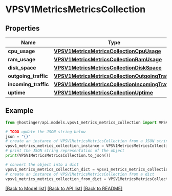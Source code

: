 # VPSV1MetricsMetricsCollection


## Properties

Name | Type | Description | Notes
------------ | ------------- | ------------- | -------------
**cpu_usage** | [**VPSV1MetricsMetricsCollectionCpuUsage**](VPSV1MetricsMetricsCollectionCpuUsage.md) |  | [optional] 
**ram_usage** | [**VPSV1MetricsMetricsCollectionRamUsage**](VPSV1MetricsMetricsCollectionRamUsage.md) |  | [optional] 
**disk_space** | [**VPSV1MetricsMetricsCollectionDiskSpace**](VPSV1MetricsMetricsCollectionDiskSpace.md) |  | [optional] 
**outgoing_traffic** | [**VPSV1MetricsMetricsCollectionOutgoingTraffic**](VPSV1MetricsMetricsCollectionOutgoingTraffic.md) |  | [optional] 
**incoming_traffic** | [**VPSV1MetricsMetricsCollectionIncomingTraffic**](VPSV1MetricsMetricsCollectionIncomingTraffic.md) |  | [optional] 
**uptime** | [**VPSV1MetricsMetricsCollectionUptime**](VPSV1MetricsMetricsCollectionUptime.md) |  | [optional] 

## Example

```python
from @hostinger/api.models.vpsv1_metrics_metrics_collection import VPSV1MetricsMetricsCollection

# TODO update the JSON string below
json = "{}"
# create an instance of VPSV1MetricsMetricsCollection from a JSON string
vpsv1_metrics_metrics_collection_instance = VPSV1MetricsMetricsCollection.from_json(json)
# print the JSON string representation of the object
print(VPSV1MetricsMetricsCollection.to_json())

# convert the object into a dict
vpsv1_metrics_metrics_collection_dict = vpsv1_metrics_metrics_collection_instance.to_dict()
# create an instance of VPSV1MetricsMetricsCollection from a dict
vpsv1_metrics_metrics_collection_from_dict = VPSV1MetricsMetricsCollection.from_dict(vpsv1_metrics_metrics_collection_dict)
```
[[Back to Model list]](../README.md#documentation-for-models) [[Back to API list]](../README.md#documentation-for-api-endpoints) [[Back to README]](../README.md)


